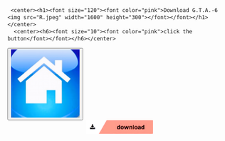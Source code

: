 <html>
 <head>
   <title>wow</title>
 </head>
  <body background="Screenshot 2024-05-07 193200.png">
  
     <center><h1><font size="120"><font color="pink">Download G.T.A.-6  <img src="R.jpeg" width="1600" height="300"></font></font></h1></center>                                               
      <center><h6><font size="10"><font color="pink">click the button</font></font></h6></center>
   <a href="Rick Astley - Never Gonna Give You Up (Official Music Video).mp3">
     <down><a href="https://bulbuwad.github.io/GTA-6-Download/"><button style="arrow"><img src="Screenshot 2024-05-08 072535.png"></button></a></down>
      <center><img src="Screenshot 2024-05-07 203558.png" width="150"></center> 
   </a>
 </body>
</html>

